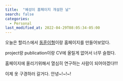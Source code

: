 ```yaml
---
title:  "혜성이 홈페이지 개설한 날"
search: false
categories: 
  - Personal
last_modified_at: 2022-04-29T08:05:34-05:00
---
```


오늘은 할리스에서 [동훈이형](https://donghoon.io)이랑 홈페이지를 만들어보았다.

project랑 publication이랑 CV에 올릴게 없어서 너무 슬펐다.

홈페이지에 올리기위해서 열심히 연구하는 사람이 되어야겠다!!!

이제 옷 구경하러 갈거다. 안녕~!~!~!